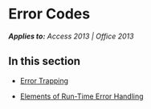 
# Error Codes

 _**Applies to:** Access 2013 | Office 2013_


## In this section


-  [Error Trapping](41d8de92-55ed-8537-eb31-6d72ba69c165.md)
    
-  [Elements of Run-Time Error Handling](a0e06a1e-2709-aa51-92d0-340788a31a8a.md)
    

